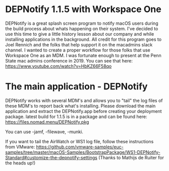 # DEPNotify 1.1.5 with Workspace One

DEPNotify is a great splash screen program to notify macOS users during the build process about whats happening on their system. I've decided to use this time to
give a little history lesson about our company and while installing applications in the background. All credit for this program goes to Joel Rennich and the folks
that help support it on the macadmins slack channel. I wanted to create a proper workflow for those folks that use Workspace One as an MDM. I was fortunate enough
to present at the Penn State mac admins conference in 2019. You can see that here: https://www.youtube.com/watch?v=HbKZ66F58qo


# The main application - DEPNotify

DEPNotify works with several MDM's and allows you to "tail" the log files of these MDM's to report back what's installing. Please download the main application and extract
the DEPNotify.app before creating your deployment package. latest build for 1.1.5 is in a package and can be found here: https://files.nomad.menu/DEPNotify.pkg

You can use -jamf, -filewave, -munki. 

If you want to tail the AirWatch or WS1 log file, follow these instructions from VMware:
https://github.com/vmware-samples/euc-samples/tree/master/macOS-Samples/BootstrapPackage/WS1-DEPNotify-Standard#customize-the-depnotify-settings (Thanks to Mathijs de Ruiter for the heads up!)
